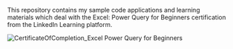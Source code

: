 This repository contains my sample code applications and learning materials which deal with the Excel: Power Query for Beginners certification from the LinkedIn Learning platform.



![CertificateOfCompletion_Excel Power Query for Beginners](https://github.com/jenansaadatmand/LinkedIn_Learning-/assets/153618882/c26506b4-897c-4a2f-9868-38b7f05a6661)
